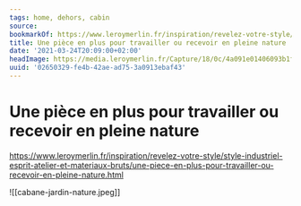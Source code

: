 ```yaml
---
tags: home, dehors, cabin
source:
bookmarkOf: https://www.leroymerlin.fr/inspiration/revelez-votre-style/style-industriel-esprit-atelier-et-materiaux-bruts/une-piece-en-plus-pour-travailler-ou-recevoir-en-pleine-nature.html
title: Une pièce en plus pour travailler ou recevoir en pleine nature
date: '2021-03-24T20:09:00+02:00'
headImage: https://media.leroymerlin.fr/Capture/18/0c/4a091e01406093b1f0ed948d26ab/cabane-jardin-nature.jpg
uuid: '02650329-fe4b-42ae-ad75-3a0913ebaf43'
---
```


# Une pièce en plus pour travailler ou recevoir en pleine nature
https://www.leroymerlin.fr/inspiration/revelez-votre-style/style-industriel-esprit-atelier-et-materiaux-bruts/une-piece-en-plus-pour-travailler-ou-recevoir-en-pleine-nature.html

![[cabane-jardin-nature.jpeg]]
